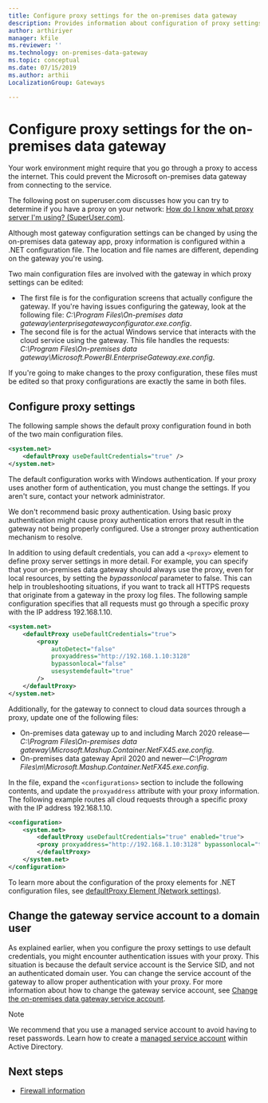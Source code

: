 ```yaml
---
title: Configure proxy settings for the on-premises data gateway
description: Provides information about configuration of proxy settings for the on-premises data gateway.
author: arthiriyer
manager: kfile
ms.reviewer: ''
ms.technology: on-premises-data-gateway
ms.topic: conceptual
ms.date: 07/15/2019
ms.author: arthii
LocalizationGroup: Gateways

---
```

# Configure proxy settings for the on-premises data gateway

Your work environment might require that you go through a proxy to access the internet. This could prevent the Microsoft on-premises data gateway from connecting to the service.

The following post on superuser.com discusses how you can try to determine if you have a proxy on your network:
[How do I know what proxy server I'm using? (SuperUser.com)](https://superuser.com/questions/346372/how-do-i-know-what-proxy-server-im-using).

Although most gateway configuration settings can be changed by using the on-premises data gateway app, proxy information is configured within a .NET configuration file. The location and file names are different, depending on the gateway you're using.

Two main configuration files are involved with the gateway in which proxy settings can be edited:

* The first file is for the configuration screens that actually configure the gateway. If you're having issues configuring the gateway, look at the following file: _C:\Program Files\On-premises data gateway\enterprisegatewayconfigurator.exe.config_.
* The second file is for the actual Windows service that interacts with the cloud service using the gateway. This file handles the requests: _C:\Program Files\On-premises data gateway\Microsoft.PowerBI.EnterpriseGateway.exe.config_.

If you're going to make changes to the proxy configuration, these files must be edited so that proxy configurations are exactly the same in both files.

## Configure proxy settings

The following sample shows the default proxy configuration found in both of the two main configuration files.

```xml
<system.net>
    <defaultProxy useDefaultCredentials="true" />
</system.net>
```

The default configuration works with Windows authentication. If your proxy uses another form of authentication, you must change the settings. If you aren't sure, contact your network administrator.

We don't recommend basic proxy authentication. Using basic proxy authentication might cause proxy authentication errors that result in the gateway not being properly configured. Use a stronger proxy authentication mechanism to resolve.

In addition to using default credentials, you can add a `<proxy>` element to define proxy server settings in more detail. For example, you can specify that your on-premises data gateway should always use the proxy, even for local resources, by setting the *bypassonlocal* parameter to false. This can help in troubleshooting situations, if you want to track all HTTPS requests that originate from a gateway in the proxy log files. The following sample configuration specifies that all requests must go through a specific proxy with the IP address 192.168.1.10.

```xml
<system.net>
    <defaultProxy useDefaultCredentials="true">
        <proxy  
            autoDetect="false"  
            proxyaddress="http://192.168.1.10:3128"  
            bypassonlocal="false"  
            usesystemdefault="true"
        />  
    </defaultProxy>
</system.net>
```

Additionally, for the gateway to connect to cloud data sources through a proxy, update one of the following files:
* On-premises data gateway up to and including March 2020 release&mdash;_C:\Program Files\On-premises data gateway\Microsoft.Mashup.Container.NetFX45.exe.config_.
* On-premises data gateway April 2020 and newer&mdash;_C:\Program Files\m\Microsoft.Mashup.Container.NetFX45.exe.config_.

In the file, expand the `<configurations>` section to include the following contents, and update the `proxyaddress` attribute with your proxy information. The following example routes all cloud requests through a specific proxy with the IP address 192.168.1.10.

```xml
<configuration>
    <system.net>
        <defaultProxy useDefaultCredentials="true" enabled="true">
        <proxy proxyaddress="http://192.168.1.10:3128" bypassonlocal="true" />
        </defaultProxy>
    </system.net>
</configuration>
```

To learn more about the configuration of the proxy elements for .NET configuration files, see [defaultProxy Element (Network settings)](https://msdn.microsoft.com/library/kd3cf2ex.aspx).

## Change the gateway service account to a domain user

As explained earlier, when you configure the proxy settings to use default credentials, you might encounter authentication issues with your proxy. This situation is because the default service account is the Service SID, and not an authenticated domain user. You can change the service account of the gateway to allow proper authentication with your proxy. For more information about how to change the gateway service account, see [Change the on-premises data gateway service account](service-gateway-service-account.md).

> [!NOTE]
> We recommend that you use a managed service account to avoid having to reset passwords. Learn how to create a [managed service account](https://technet.microsoft.com/library/dd548356.aspx) within Active Directory.
>

## Next steps

* [Firewall information](service-gateway-tshoot.md#firewall-or-proxy)  